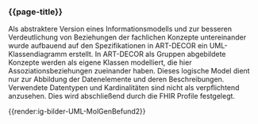 ### {{page-title}}

Als abstraktere Version eines Informationsmodells und zur besseren Verdeutlichung von Beziehungen der fachlichen Konzepte untereinander wurde aufbauend auf den Spezifikationen in ART-DECOR ein UML-Klassendiagramm erstellt. In ART-DECOR als Gruppen abgebildete Konzepte werden als eigene Klassen modelliert, die hier Assoziationsbeziehungen zueinander haben. Dieses logische Model dient nur zur Abbildung der Datenelemente und deren Beschreibungen. Verwendete Datentypen und Kardinalitäten sind nicht als verpflichtend anzusehen. Dies wird abschließend durch die FHIR Profile festgelegt.

{{render:ig-bilder-UML-MolGenBefund2}}